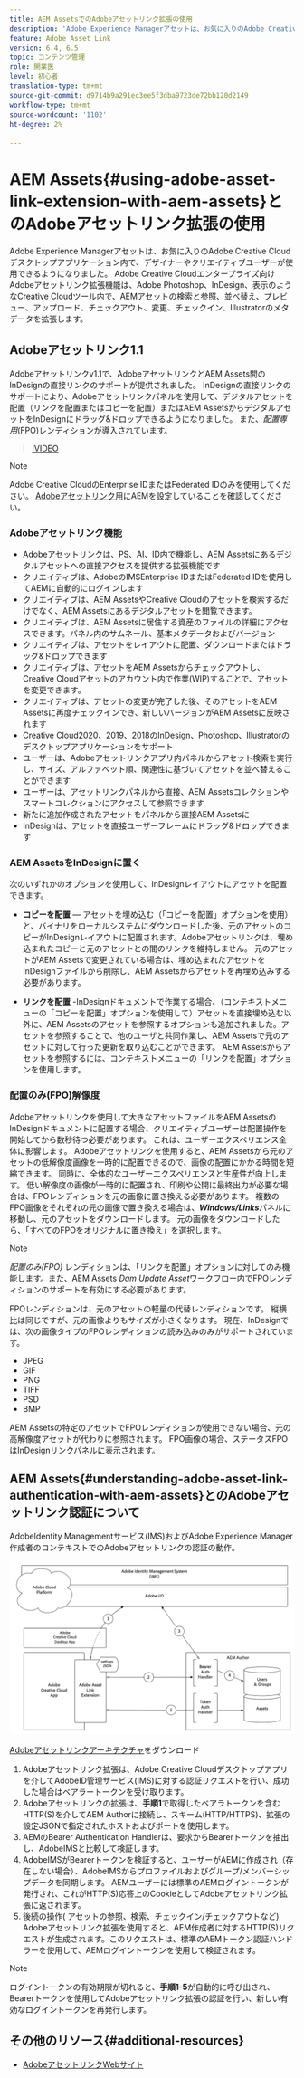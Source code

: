 ```yaml
---
title: AEM AssetsでのAdobeアセットリンク拡張の使用
description: 'Adobe Experience Managerアセットは、お気に入りのAdobe Creative Cloudデスクトップアプリケーション内で、デザイナーやクリエイティブユーザーが使用できるようになりました。 Adobe Creative Cloudエンタープライズ向けAdobeアセットリンク拡張機能は、Adobe Photoshop、InDesign、表示のようなCreative Cloudツール内で、AEMアセットの検索と参照、並べ替え、プレビュー、アップロード、チェックアウト、変更、チェックイン、Illustratorのメタデータを拡張します。 '
feature: Adobe Asset Link
version: 6.4, 6.5
topic: コンテンツ管理
role: 開業医
level: 初心者
translation-type: tm+mt
source-git-commit: d9714b9a291ec3ee5f3dba9723de72bb120d2149
workflow-type: tm+mt
source-wordcount: '1102'
ht-degree: 2%

---
```



# AEM Assets{#using-adobe-asset-link-extension-with-aem-assets}とのAdobeアセットリンク拡張の使用

Adobe Experience Managerアセットは、お気に入りのAdobe Creative Cloudデスクトップアプリケーション内で、デザイナーやクリエイティブユーザーが使用できるようになりました。 Adobe Creative Cloudエンタープライズ向けAdobeアセットリンク拡張機能は、Adobe Photoshop、InDesign、表示のようなCreative Cloudツール内で、AEMアセットの検索と参照、並べ替え、プレビュー、アップロード、チェックアウト、変更、チェックイン、Illustratorのメタデータを拡張します。


## Adobeアセットリンク1.1

Adobeアセットリンクv1.1で、AdobeアセットリンクとAEM Assets間のInDesignの直接リンクのサポートが提供されました。 InDesignの直接リンクのサポートにより、Adobeアセットリンクパネルを使用して、デジタルアセットを配置（リンクを配置またはコピーを配置）またはAEM AssetsからデジタルアセットをInDesignにドラッグ&amp;ドロップできるようになりました。 また、*配置専用*(FPO)レンディションが導入されています。

>[!VIDEO](https://video.tv.adobe.com/v/28988/?quality=12&learn=on)

>[!NOTE]
>
>Adobe Creative CloudのEnterprise IDまたはFederated IDのみを使用してください。 [Adobeアセットリンク](https://helpx.adobe.com/jp/enterprise/admin-guide.html/enterprise/using/adobe-asset-link.ug.html)用にAEMを設定していることを確認してください。


### Adobeアセットリンク機能

* Adobeアセットリンクは、PS、AI、ID内で機能し、AEM Assetsにあるデジタルアセットへの直接アクセスを提供する拡張機能です
* クリエイティブは、AdobeのIMSEnterprise IDまたはFederated IDを使用してAEMに自動的にログインします
* クリエイティブは、AEM AssetsやCreative Cloudのアセットを検索するだけでなく、AEM Assetsにあるデジタルアセットを閲覧できます。
* クリエイティブは、AEM Assetsに居住する資産のファイルの詳細にアクセスできます。パネル内のサムネール、基本メタデータおよびバージョン
* クリエイティブは、アセットをレイアウトに配置、ダウンロードまたはドラッグ&amp;ドロップできます
* クリエイティブは、アセットをAEM Assetsからチェックアウトし、Creative Cloudアセットのアカウント内で作業(WIP)することで、アセットを変更できます。
* クリエイティブは、アセットの変更が完了した後、そのアセットをAEM Assetsに再度チェックインでき、新しいバージョンがAEM Assetsに反映されます
* Creative Cloud2020、2019、2018のInDesign、Photoshop、Illustratorのデスクトップアプリケーションをサポート
* ユーザーは、Adobeアセットリンクアプリ内パネルからアセット検索を実行し、サイズ、アルファベット順、関連性に基づいてアセットを並べ替えることができます
* ユーザーは、アセットリンクパネルから直接、AEM Assetsコレクションやスマートコレクションにアクセスして参照できます
* 新たに追加作成されたアセットをパネルから直接AEM Assetsに
* InDesignは、アセットを直接ユーザーフレームにドラッグ&amp;ドロップできます

### AEM AssetsをInDesignに置く

次のいずれかのオプションを使用して、InDesignレイアウトにアセットを配置できます。

* **コピーを配置**  — アセットを埋め込む（「コピーを配置」オプションを使用）と、バイナリをローカルシステムにダウンロードした後、元のアセットのコピーがInDesignレイアウトに配置されます。Adobeアセットリンクは、埋め込まれたコピーと元のアセットとの間のリンクを維持しません。 元のアセットがAEM Assetsで変更されている場合は、埋め込まれたアセットをInDesignファイルから削除し、AEM Assetsからアセットを再埋め込みする必要があります。

* **リンクを配置** -InDesignドキュメントで作業する場合、（コンテキストメニューの「コピーを配置」オプションを使用して）アセットを直接埋め込む以外に、AEM Assetsのアセットを参照するオプションも追加されました。アセットを参照することで、他のユーザと共同作業し、AEM Assetsで元のアセットに対して行った更新を取り込むことができます。 AEM Assetsからアセットを参照するには、コンテキストメニューの「リンクを配置」オプションを使用します。

### 配置のみ(FPO)解像度

Adobeアセットリンクを使用して大きなアセットファイルをAEM AssetsのInDesignドキュメントに配置する場合、クリエイティブユーザーは配置操作を開始してから数秒待つ必要があります。 これは、ユーザーエクスペリエンス全体に影響します。 Adobeアセットリンクを使用すると、AEM Assetsから元のアセットの低解像度画像を一時的に配置できるので、画像の配置にかかる時間を短縮できます。 同時に、全体的なユーザーエクスペリエンスと生産性が向上します。 低い解像度の画像が一時的に配置され、印刷や公開に最終出力が必要な場合は、FPOレンディションを元の画像に置き換える必要があります。 複数のFPO画像をそれぞれの元の画像で置き換える場合は、**_Windows/Links_**&#x200B;パネルに移動し、元のアセットをダウンロードします。 元の画像をダウンロードしたら、「すべてのFPOをオリジナルに置き換え」を選択します。

>[!NOTE]
>
> *配置のみ(FPO)* レンディションは、「リンクを配置」オプションに対してのみ機能します。また、AEM Assets *Dam Update Asset*&#x200B;ワークフロー内でFPOレンディションのサポートを有効にする必要があります。

FPOレンディションは、元のアセットの軽量の代替レンディションです。 縦横比は同じですが、元の画像よりもサイズが小さくなります。 現在、InDesignでは、次の画像タイプのFPOレンディションの読み込みのみがサポートされています。

* JPEG
* GIF
* PNG
* TIFF
* PSD
* BMP

AEM Assetsの特定のアセットでFPOレンディションが使用できない場合、元の高解像度アセットが代わりに参照されます。 FPO画像の場合、ステータスFPOはInDesignリンクパネルに表示されます。

## AEM Assets{#understanding-adobe-asset-link-authentication-with-aem-assets}とのAdobeアセットリンク認証について

AdobeIdentity Managementサービス(IMS)およびAdobe Experience Manager作成者のコンテキストでのAdobeアセットリンクの認証の動作。

![Adobeアセットリンクのアーキテクチャ](assets/adobe-asset-link-article-understand.png)

[Adobeアセットリンクアーキテクチャ](assets/adobe-asset-link-article-understand-1.png)をダウンロード

1. Adobeアセットリンク拡張は、Adobe Creative Cloudデスクトップアプリを介してAdobeID管理サービス(IMS)に対する認証リクエストを行い、成功した場合はベアラートークンを受け取ります。
2. Adobeアセットリンクの拡張は、**手順1**&#x200B;で取得したベアラトークンを含むHTTP(S)を介してAEM Authorに接続し、スキーム(HTTP/HTTPS)、拡張の設定JSONで指定されたホストおよびポートを使用します。
3. AEMのBearer Authentication Handlerは、要求からBearerトークンを抽出し、AdobeIMSと比較して検証します。
4. AdobeIMSがBearerトークンを検証すると、ユーザーがAEMに作成され（存在しない場合）、AdobeIMSからプロファイルおよびグループ/メンバーシップデータを同期します。 AEMユーザーには標準のAEMログイントークンが発行され、これがHTTP(S)応答上のCookieとしてAdobeアセットリンク拡張に返されます。
5. 後続の操作( アセットの参照、検索、チェックイン/チェックアウトなど) Adobeアセットリンク拡張を使用すると、AEM作成者に対するHTTP(S)リクエストが生成されます。このリクエストは、標準のAEMトークン認証ハンドラーを使用して、AEMログイントークンを使用して検証されます。

>[!NOTE]
>
>ログイントークンの有効期限が切れると、**手順1-5**&#x200B;が自動的に呼び出され、Bearerトークンを使用してAdobeアセットリンク拡張の認証を行い、新しい有効なログイントークンを再発行します。

## その他のリソース{#additional-resources}

* [AdobeアセットリンクWebサイト](https://www.adobe.com/jp/creativecloud/business/enterprise/adobe-asset-link.html)